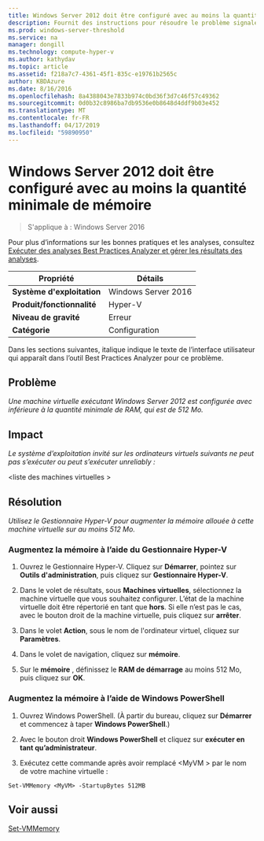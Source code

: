 ```yaml
---
title: Windows Server 2012 doit être configuré avec au moins la quantité minimale de mémoire
description: Fournit des instructions pour résoudre le problème signalé par cette règle de Best Practices Analyzer.
ms.prod: windows-server-threshold
ms.service: na
manager: dongill
ms.technology: compute-hyper-v
ms.author: kathydav
ms.topic: article
ms.assetid: f218a7c7-4361-45f1-835c-e19761b2565c
author: KBDAzure
ms.date: 8/16/2016
ms.openlocfilehash: 8a4388043e7833b974c0bd36f3d7c46f57c49362
ms.sourcegitcommit: 0d0b32c8986ba7db9536e0b8648d4ddf9b03e452
ms.translationtype: MT
ms.contentlocale: fr-FR
ms.lasthandoff: 04/17/2019
ms.locfileid: "59890950"
---
```

# <a name="windows-server-2012-should-be-configured-with-at-least-the-minimum-amount-of-memory"></a>Windows Server 2012 doit être configuré avec au moins la quantité minimale de mémoire

>S'applique à : Windows Server 2016

Pour plus d’informations sur les bonnes pratiques et les analyses, consultez [Exécuter des analyses Best Practices Analyzer et gérer les résultats des analyses](https://go.microsoft.com/fwlink/p/?LinkID=223177).  
  
|Propriété|Détails|  
|-|-|  
|**Système d'exploitation**|Windows Server 2016|  
|**Produit/fonctionnalité**|Hyper-V|  
|**Niveau de gravité**|Erreur|  
|**Catégorie**|Configuration|  
  
Dans les sections suivantes, italique indique le texte de l’interface utilisateur qui apparaît dans l’outil Best Practices Analyzer pour ce problème.  
  
## <a name="issue"></a>**Problème**  
*Une machine virtuelle exécutant Windows Server 2012 est configurée avec inférieure à la quantité minimale de RAM, qui est de 512 Mo.*  
  
## <a name="impact"></a>**Impact**  
*Le système d’exploitation invité sur les ordinateurs virtuels suivants ne peut pas s’exécuter ou peut s’exécuter unreliably :*  
  
\<liste des machines virtuelles >  
  
## <a name="resolution"></a>**Résolution**  
*Utilisez le Gestionnaire Hyper-V pour augmenter la mémoire allouée à cette machine virtuelle sur au moins 512 Mo.*  
  
### <a name="increase-the-memory-using-hyper-v-manager"></a>Augmentez la mémoire à l’aide du Gestionnaire Hyper-V  
  
1.  Ouvrez le Gestionnaire Hyper-V. Cliquez sur **Démarrer**, pointez sur **Outils d'administration**, puis cliquez sur **Gestionnaire Hyper-V**.  
  
2.  Dans le volet de résultats, sous **Machines virtuelles**, sélectionnez la machine virtuelle que vous souhaitez configurer. L’état de la machine virtuelle doit être répertorié en tant que **hors**. Si elle n’est pas le cas, avec le bouton droit de la machine virtuelle, puis cliquez sur **arrêter**.  
  
3.  Dans le volet **Action**, sous le nom de l'ordinateur virtuel, cliquez sur **Paramètres**.  
  
4.  Dans le volet de navigation, cliquez sur **mémoire**.  
  
5.  Sur le **mémoire** , définissez le **RAM de démarrage** au moins 512 Mo, puis cliquez sur **OK**.  
  
### <a name="increase-the-memory-using-windows-powershell"></a>Augmentez la mémoire à l’aide de Windows PowerShell  
  
1.  Ouvrez Windows PowerShell. (À partir du bureau, cliquez sur **Démarrer** et commencez à taper **Windows PowerShell**.)  
  
2.  Avec le bouton droit **Windows PowerShell** et cliquez sur **exécuter en tant qu’administrateur**.  
  
3.  Exécutez cette commande après avoir remplacé \<MyVM > par le nom de votre machine virtuelle :  
  
```  
Set-VMMemory <MyVM> -StartupBytes 512MB  
```  
  
## <a name="see-also"></a>Voir aussi  
[Set-VMMemory](https://technet.microsoft.com/library/hh848572.aspx)  
  


